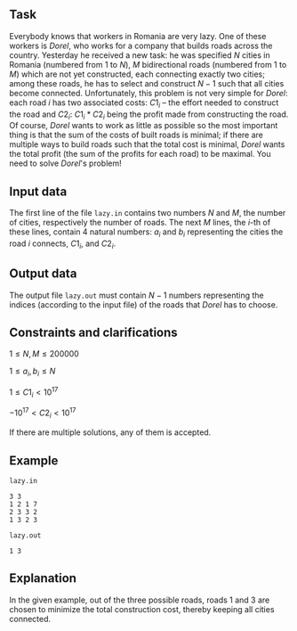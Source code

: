 ## Task

Everybody knows that workers in Romania are very lazy. One of these workers is $Dorel$, who works for a company that builds roads across the country. Yesterday he received a new task: he was specified $N$ cities in Romania (numbered from $1$ to $N$), $M$ bidirectional roads (numbered from $1$ to $M$) which are not yet constructed, each connecting exactly two cities; among these roads, he has to select and construct $N-1$ such that all cities become connected. Unfortunately, this problem is not very simple for $Dorel$: each road $i$ has two associated costs: $C1_i$ – the effort needed to construct the road and $C2_i$: $C1_i * C2_i$ being the profit made from constructing the road. Of course, $Dorel$ wants to work as little as possible so the most important thing is that the sum of the costs of built roads is minimal; if there are multiple ways to build roads such that the total cost is minimal, $Dorel$ wants the total profit (the sum of the profits for each road) to be maximal. You need to solve $Dorel$'s problem!

## Input data

The first line of the file `lazy.in` contains two numbers $N$ and $M$, the number of cities, respectively the number of roads. The next $M$ lines, the $i$-th of these lines, contain $4$ natural numbers: $a_i$ and $b_i$ representing the cities the road $i$ connects, $C1_i$, and $C2_i$.

## Output data

The output file `lazy.out` must contain $N-1$ numbers representing the indices (according to the input file) of the roads that $Dorel$ has to choose.

## Constraints and clarifications

$1 \leq N, M \leq 200000$

$1 \leq a_i, b_i \leq N$

$1 \leq C1_i < 10^{17}$

$-10^{17} < C2_i < 10^{17}$

If there are multiple solutions, any of them is accepted.

## Example

`lazy.in`
```
3 3 
1 2 1 7 
2 3 3 2 
1 3 2 3
```

`lazy.out`
```
1 3
```

## Explanation

In the given example, out of the three possible roads, roads 1 and 3 are chosen to minimize the total construction cost, thereby keeping all cities connected.